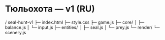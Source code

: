 # Тюльохота — v1 (RU)

/ seal-hunt-v1
├─ index.html
├─ style.css
├─ game.js
├─ core/
│  ├─ balance.js
│  └─ input.js
├─ entities/
│  ├─ seal.js
│  └─ prey.js
└─ render/
   └─ scenery.js
